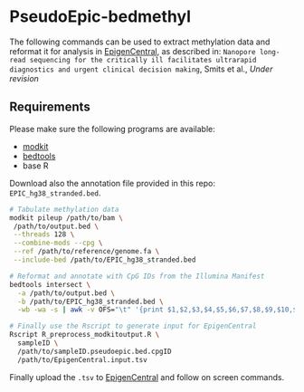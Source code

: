 # PseudoEpic-bedmethyl

The following commands can be used to extract methylation data and reformat it for analysis in [EpigenCentral](https://epigen.ccm.sickkids.ca/), as described in:
`Nanopore long-read sequencing for the critically ill facilitates ultrarapid diagnostics and urgent clinical decision making`, Smits et al., *Under revision*



## Requirements
Please make sure the following programs are available:

  - [modkit](https://github.com/nanoporetech/modkit)
  - [bedtools](https://bedtools.readthedocs.io/en/latest/)
  - base R

Download also the annotation file provided in this repo: `EPIC_hg38_stranded.bed`. 

```bash
# Tabulate methylation data 
modkit pileup /path/to/bam \
 /path/to/output.bed \
 --threads 128 \
 --combine-mods --cpg \
 --ref /path/to/reference/genome.fa \
 --include-bed /path/to/EPIC_hg38_stranded.bed

# Reformat and annotate with CpG IDs from the Illumina Manifest 
bedtools intersect \
  -a /path/to/output.bed \
  -b /path/to/EPIC_hg38_stranded.bed \
  -wb -wa -s | awk -v OFS="\t" '{print $1,$2,$3,$4,$5,$6,$7,$8,$9,$10,$11,$12,$13,$14,$15,$16,$17,$18,$22}' >  /path/to/sampleID.pseudoepic.bed.cpgID

# Finally use the Rscript to generate input for EpigenCentral
Rscript R_preprocess_modkitoutput.R \ 
  sampleID \
  /path/to/sampleID.pseudoepic.bed.cpgID
  /path/to/EpigenCentral.input.tsv
```

Finally upload the `.tsv` to [EpigenCentral](https://epigen.ccm.sickkids.ca/) and follow on screen commands.
